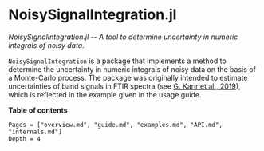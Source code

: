 # NoisySignalIntegration.jl

*NoisySignalIntegration.jl -- A tool to determine uncertainty in numeric
integrals of noisy data.*

`NoisySignalIntegration` is a package that implements a method to determine the
uncertainty in numeric integrals of noisy data on the basis of a Monte-Carlo
process. The package was originally intended to estimate uncertainties of band
signals in FTIR spectra (see [G. Karir et al.,
2019](https://doi.org/10.1039/C9CP00435A)), which is reflected in the example
given in the usage guide.

**Table of contents**

```@contents
Pages = ["overview.md", "guide.md", "examples.md", "API.md", "internals.md"]
Depth = 4
```